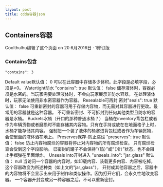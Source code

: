 ```yaml
---
layout: post
title: cdda容器json
---
```

## Containers容器
Coolthulhu编辑了这个页面 on 20 6月2016日 · 1修订版
### Contains包含
```
"contains": 3
```
Default value默认值： 0
可以在此容器中存储多少体积。此字段是必填字段，必须是>0。
Watertight防水
"contains": true
默认值： false
储存液体时，容器必须是水密的。当玩家需要处理液体时，不会向玩家展示非防水容器。 在处理液体时，玩家无法使用非水密容器作为容器。
Resealable可再封
密封"seals": true
默认值： false
可重新密封的容器可用于存储内容物，而无需对其容器进行更改。最常用的容器就是这种容器。
不可重新密封、不可拆封到任何其他类型且防水的容器是水桶。
Buckets水桶（开口的那种普通水桶？）
当桶在inventory背包栏或者作为车辆货物或者磨损时不能存储其内容物。只有在手持或放在在地面格子上时，水桶才能存储其内容。
强制把一个装了液体的桶塞进背包栏或者作为车辆货物，会使里面的液体洒在地上。
Preserves保存-防止腐烂
"preserves": true
默认值： false
防止内容物腐烂的容器将停止对内容物的所有腐烂检查。
只有腐烂检查会受到这个字段影响。 已密封的罐子不会保持“（热）”或“（冷）”状态，也不会阻止手榴弹在里面爆炸。
Unseals into开封进入
"unseals_into": "jar_glass"
默认值： null
当访问一个容器的内容时，如卸载内容、装载更多内容、内容被吃掉，这个容器改变为所述种类（如上文的"jar_glass"）。
开封成其他容器之后，容器中的内容物将不会显示出来用于制作和类似操作。因为打开它们，会永久性地改变容器。
一个容器开封变成另一种容器之后，不可以重新密封。
